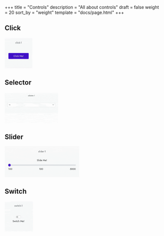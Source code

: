 +++
title = "Controls"
description = "All about controls"
draft = false
weight = 20
sort_by = "weight"
template = "docs/page.html"
+++

## Click

<img src="/images/packs/prime/controls/click.gif" height="100px" />

## Selector

<img src="/images/packs/prime/controls/selector.gif" height="100px" />

## Slider

<img src="/images/packs/prime/controls/slider.gif" height="100px" />

## Switch

<img src="/images/packs/prime/controls/switch.gif" height="100px" />
